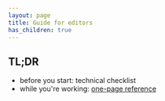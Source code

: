 ```yaml
---
layout: page
title: Guide for editors
has_children: true
---
```




## TL;DR

- before you start: technical checklist
- while you're working:  [one-page reference](./reference/)
